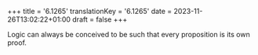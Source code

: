 +++
title = '6.1265'
translationKey = '6.1265'
date = 2023-11-26T13:02:22+01:00
draft = false
+++

Logic can always be conceived to be such that every proposition is its own proof.
